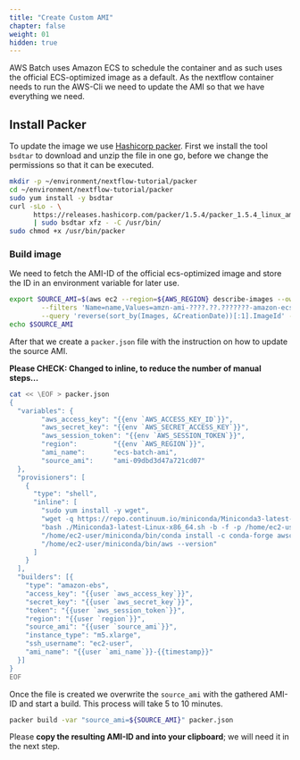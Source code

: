 ```yaml
---
title: "Create Custom AMI"
chapter: false
weight: 01
hidden: true
---
```


AWS Batch uses Amazon ECS to schedule the container and as such uses the official ECS-optimized image as a default.
As the nextflow container needs to run the AWS-Cli we need to update the AMI so that we have everything we need.

<!--
## Paste Credentials

In order to use packer, we need to paste the CLI credentials from the Event Engine Dashboard.
Click [1] to copy the credentials in your clipboard and paste them into your Cloud9 terminal.

![](/images/nextflow-on-aws-batch/batch/0_ee_dash.png)
-->

## Install Packer

To update the image we use [Hashicorp packer](https://packer.io/). First we install the tool `bsdtar` to download and unzip the file in one go, before we change the permissions so that it can be executed.

```bash
mkdir -p ~/environment/nextflow-tutorial/packer
cd ~/environment/nextflow-tutorial/packer
sudo yum install -y bsdtar
curl -sLo - \
      https://releases.hashicorp.com/packer/1.5.4/packer_1.5.4_linux_amd64.zip \
      | sudo bsdtar xfz - -C /usr/bin/
sudo chmod +x /usr/bin/packer
```

### Build image

We need to fetch the AMI-ID of the official ecs-optimized image and store the ID in an environment variable for later use.

```bash
export SOURCE_AMI=$(aws ec2 --region=${AWS_REGION} describe-images --owners amazon \
        --filters 'Name=name,Values=amzn-ami-????.??.???????-amazon-ecs-optimized ' 'Name=state,Values=available' \
        --query 'reverse(sort_by(Images, &CreationDate))[:1].ImageId' --output text)
echo $SOURCE_AMI
```

After that we create a `packer.json` file with the instruction on how to update the source AMI.

**Please CHECK: Changed to inline, to reduce the number of manual steps...**

```bash
cat << \EOF > packer.json
{
  "variables": {
        "aws_access_key": "{{env `AWS_ACCESS_KEY_ID`}}",
        "aws_secret_key": "{{env `AWS_SECRET_ACCESS_KEY`}}",
        "aws_session_token": "{{env `AWS_SESSION_TOKEN`}}",
        "region":         "{{env `AWS_REGION`}}",
        "ami_name":       "ecs-batch-ami",
        "source_ami":     "ami-09dbd3d47a721cd07"
  },
  "provisioners": [
    {
      "type": "shell",
      "inline": [
        "sudo yum install -y wget",
        "wget -q https://repo.continuum.io/miniconda/Miniconda3-latest-Linux-x86_64.sh",
        "bash ./Miniconda3-latest-Linux-x86_64.sh -b -f -p /home/ec2-user/miniconda",
        "/home/ec2-user/miniconda/bin/conda install -c conda-forge awscli",
        "/home/ec2-user/miniconda/bin/aws --version"
      ]
    }
  ],
  "builders": [{
    "type": "amazon-ebs",
    "access_key": "{{user `aws_access_key`}}",
    "secret_key": "{{user `aws_secret_key`}}",
    "token": "{{user `aws_session_token`}}",
    "region": "{{user `region`}}",
    "source_ami": "{{user `source_ami`}}",
    "instance_type": "m5.xlarge",
    "ssh_username": "ec2-user",
    "ami_name": "{{user `ami_name`}}-{{timestamp}}"
  }]
}
EOF
```

Once the file is created we overwrite the `source_ami` with the gathered AMI-ID and start a build.
This process will take 5 to 10 minutes.

```bash
packer build -var "source_ami=${SOURCE_AMI}" packer.json
```

Please **copy the resulting AMI-ID and into your clipboard**; we will need it in the next step.
